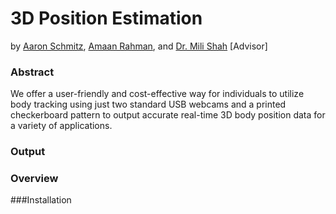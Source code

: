 # 3D Position Estimation
by [Aaron Schmitz](mailto:aaron.schmitz@cooper.edu), [Amaan Rahman](mailto:amaan.rahman@cooper.edu), and [Dr. Mili Shah](mailto:mili.shah@cooper.edu) [Advisor]

### Abstract

We offer a user-friendly and cost-effective way for individuals to utilize body tracking using just two standard USB webcams and a printed checkerboard pattern to output accurate real-time 3D body position data for a variety of applications.

### Output


### Overview


###Installation

